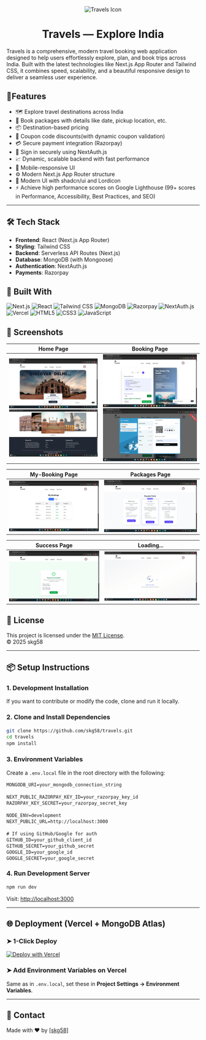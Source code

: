 <p align="center">
  <img src="app/favicon.ico" width="60"  alt="Travels Icon" />
</p>
<h1 align="center">Travels — Explore India</h1>

Travels is a comprehensive, modern travel booking web application designed to help users effortlessly explore, plan, and book trips across India. Built with the latest technologies like Next.js App Router and Tailwind CSS, it combines speed, scalability, and a beautiful responsive design to deliver a seamless user experience.

## 🚀Features

- 🗺️ Explore travel destinations across India
- 🧾 Book packages with details like date, pickup location, etc.
- 📦 Destination-based pricing
- 💸 Coupon code discounts(with dynamic coupon validation)
- 💳 Secure payment integration (Razorpay)
- 🔐 Sign in securely using NextAuth.js
- 📈 Dynamic, scalable backend with fast performance
- 📱 Mobile-responsive UI
- ⚙️ Modern Next.js App Router structure
- 🧩 Modern UI with shadcn/ui and Lordicon
- ⚡ Achieve high performance scores on Google Lighthouse (99+ scores in Performance, Accessibility, Best Practices, and SEO)

---

## 🛠️ Tech Stack

- **Frontend**: React (Next.js App Router)
- **Styling**: Tailwind CSS
- **Backend**: Serverless API Routes (Next.js)
- **Database**: MongoDB (with Mongoose)
- **Authentication**: NextAuth.js
- **Payments**: Razorpay


## 🧰 Built With

![Next.js](https://img.shields.io/badge/Next.js-000?logo=nextdotjs&logoColor=white)
![React](https://img.shields.io/badge/React-20232a?logo=react&logoColor=61DAFB)
![Tailwind CSS](https://img.shields.io/badge/Tailwind_CSS-38B2AC?logo=tailwindcss&logoColor=white)
![MongoDB](https://img.shields.io/badge/MongoDB-4EA94B?logo=mongodb&logoColor=white)
![Razorpay](https://img.shields.io/badge/Razorpay-02042B?logo=razorpay&logoColor=00E5FF)
![NextAuth.js](https://img.shields.io/badge/NextAuth.js-000?logo=auth0&logoColor=white)
![Vercel](https://img.shields.io/badge/Vercel-000?logo=vercel&logoColor=white)
![HTML5](https://img.shields.io/badge/HTML5-E34F26?logo=html5&logoColor=white)
![CSS3](https://img.shields.io/badge/CSS3-1572B6?logo=css3&logoColor=white)
![JavaScript](https://img.shields.io/badge/JavaScript-F7DF1E?logo=javascript&logoColor=black)

## 📸 Screenshots

| Home Page | Booking Page | 
|-----------|--------------|
| ![Home1](public/readme_ss/Home1.png) ![Home2](public/readme_ss/Home2.png) | ![Booki](public/readme_ss/Booki.png) ![payment1](public/readme_ss/payment1.png) |


| My-Booking Page  |  Packages Page
|-----------|--------------|
| ![my-bookin](public/readme_ss/my-booking.png)| ![package](public/readme_ss/package.png)   |

|Success Page   | Loading...
|-----------|--------------|
| ![HomeSuccess1](public/readme_ss/Success.png)|![loading](public/readme_ss/loading.png)   |

## 📄 License

This project is licensed under the [MIT License](LICENSE).  
© 2025 skg58

---
## 📦 Setup Instructions
### 1. Development Installation

If you want to contribute or modify the code, clone and run it locally.

### 2. Clone and Install Dependencies

```bash
git clone https://github.com/skg58/travels.git
cd travels
npm install
```



### 3. Environment Variables

Create a `.env.local` file in the root directory with the following:

```env
MONGODB_URI=your_mongodb_connection_string

NEXT_PUBLIC_RAZORPAY_KEY_ID=your_razorpay_key_id
RAZORPAY_KEY_SECRET=your_razorpay_secret_key

NODE_ENV=development
NEXT_PUBLIC_URL=http://localhost:3000

# If using GitHub/Google for auth
GITHUB_ID=your_github_client_id
GITHUB_SECRET=your_github_secret
GOOGLE_ID=your_google_id
GOOGLE_SECRET=your_google_secret
```

### 4. Run Development Server

```bash
npm run dev
```

Visit: [http://localhost:3000](http://localhost:3000)

---

## 🌐 Deployment (Vercel + MongoDB Atlas)

### ➤ 1-Click Deploy

[![Deploy with Vercel](https://vercel.com/button)](https://vercel.com/import/project?template=https://github.com/skg58/travels)

### ➤ Add Environment Variables on Vercel

Same as in `.env.local`, set these in **Project Settings → Environment Variables**.

---

## 📧 Contact

Made with ❤️ by [[skg58]](https://github.com/skg58/Travels)


